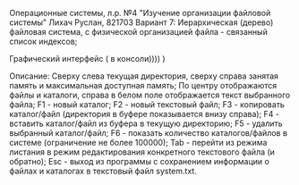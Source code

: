 Операционные системы, л.р. №4 "Изучение организации файловой системы" 
Лихач Руслан, 821703 
Вариант 7: Иерархическая (дерево) файловая система, с физической организацией файла - связанный список индексов;

Графический интерфейс ( в консоли)))) )

Описание: Сверху слева текущая директория, сверху справа занятая память и максимальная доступная память; 
По центру отображаются файлы и каталоги, справа в белом поле отображается текст выбранного файла; 
F1 - новый каталог; 
F2 - новый текстовый файл; 
F3 - копировать каталог/файл (директория в буфере показывается внизу справа); 
F4 - вставить каталог/файл из буфера в текущую директорию; 
F5 - удалить выбранный каталог/файл; 
F6 - показать количество каталогов/файлов в системе (ограничение не более 100000); 
Tab - перейти из режима листания в режим редактирования конкретного текстового файла (и обратно); 
Esc - выход из программы с сохранением информации о файлах и каталогах в текстовый файл system.txt.
